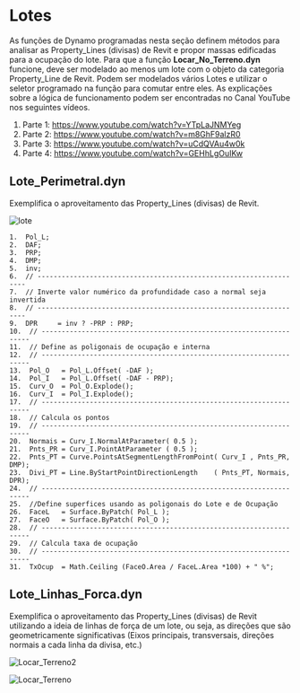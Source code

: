 # Lotes

As funções de Dynamo programadas nesta seção definem métodos para analisar as Property_Lines (divisas) de Revit e propor massas edificadas para a ocupação do lote. Para que a função **Locar_No_Terreno.dyn** funcione, deve ser modelado ao menos um lote com o objeto da categoria Property_Line de Revit. Podem ser modelados vários Lotes e utilizar o seletor programado na função para comutar entre eles. As explicações sobre a lógica de funcionamento podem ser encontradas no Canal YouTube nos seguintes vídeos.

  1. Parte 1: https://www.youtube.com/watch?v=YTpLaJNMYeg
  2. Parte 2: https://www.youtube.com/watch?v=m8GhF9alzR0
  3. Parte 3: https://www.youtube.com/watch?v=uCdQVAu4w0k
  4. Parte 4: https://www.youtube.com/watch?v=GEHhLgOuIKw

## Lote_Perimetral.dyn
Exemplifica o aproveitamento das Property_Lines (divisas) de Revit. 

![lote](https://github.com/JLMenegotto/AulasBIM/assets/9437020/cd6b1ff1-e25d-4491-88b6-4c22260cc911)

    1.  Pol_L;
    2.  DAF;
    3.  PRP;
    4.  DMP;
    5.  inv;
    6.  // -------------------------------------------------------------------
    7.  // Inverte valor numérico da profundidade caso a normal seja invertida
    8.  // -------------------------------------------------------------------
    9.  DPR     = inv ? -PRP : PRP;
    10.  // -------------------------------------------------------------------
    11.  // Define as poligonais de ocupação e interna
    12.  // -------------------------------------------------------------------
    13.  Pol_O   = Pol_L.Offset( -DAF );
    14.  Pol_I   = Pol_L.Offset( -DAF - PRP);
    15.  Curv_O  = Pol_O.Explode();
    16.  Curv_I  = Pol_I.Explode();
    17.  // -------------------------------------------------------------------
    18.  // Calcula os pontos
    19.  // -------------------------------------------------------------------
    20.  Normais = Curv_I.NormalAtParameter( 0.5 );
    21.  Pnts_PR = Curv_I.PointAtParameter ( 0.5 );
    22.  Pnts_PT = Curve.PointsAtSegmentLengthFromPoint( Curv_I , Pnts_PR, DMP);
    23.  Divi_PT = Line.ByStartPointDirectionLength    ( Pnts_PT, Normais, DPR);
    24.  // -------------------------------------------------------------------
    25.  //Define superfices usando as poligonais do Lote e de Ocupação
    26.  FaceL   = Surface.ByPatch( Pol_L );
    27.  FaceO   = Surface.ByPatch( Pol_O );
    28.  // -------------------------------------------------------------------
    29.  // Calcula taxa de ocupação
    30.  // -------------------------------------------------------------------
    31.  TxOcup  = Math.Ceiling (FaceO.Area / FaceL.Area *100) + " %";

## Lote_Linhas_Forca.dyn 
Exemplifica o aproveitamento das Property_Lines (divisas) de Revit utilizando a ideia de linhas de força de um lote, ou seja, as direções que são geometricamente significativas (Eixos principais, transversais, direções normais a cada linha da divisa, etc.)

![Locar_Terreno2](https://github.com/JLMenegotto/AulasBIM/assets/9437020/62c00c0d-deda-4fbe-b0dc-6adb4663e521)

![Locar_Terreno](https://github.com/JLMenegotto/AulasBIM/assets/9437020/fda2ae6b-c259-4eeb-8028-a31baa6ed462)
